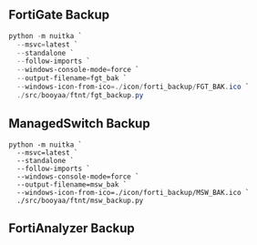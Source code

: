 ## FortiGate Backup

```powershell
python -m nuitka `
  --msvc=latest `
  --standalone `
  --follow-imports `
  --windows-console-mode=force `
  --output-filename=fgt_bak `
  --windows-icon-from-ico=./icon/forti_backup/FGT_BAK.ico `
  ./src/booyaa/ftnt/fgt_backup.py

```

## ManagedSwitch Backup
```poewrshell
python -m nuitka `
  --msvc=latest `
  --standalone `
  --follow-imports `
  --windows-console-mode=force `
  --output-filename=msw_bak `
  --windows-icon-from-ico=./icon/forti_backup/MSW_BAK.ico `
  ./src/booyaa/ftnt/msw_backup.py
```

## FortiAnalyzer Backup
